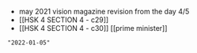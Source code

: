 - may 2021 vision magazine revision from the day 4/5
- [[HSK 4 SECTION 4 - c29]]
- [[HSK 4 SECTION 4 - c30]]
[[prime minister]]

```query 2021-11-07 00:38
"2022-01-05"
```